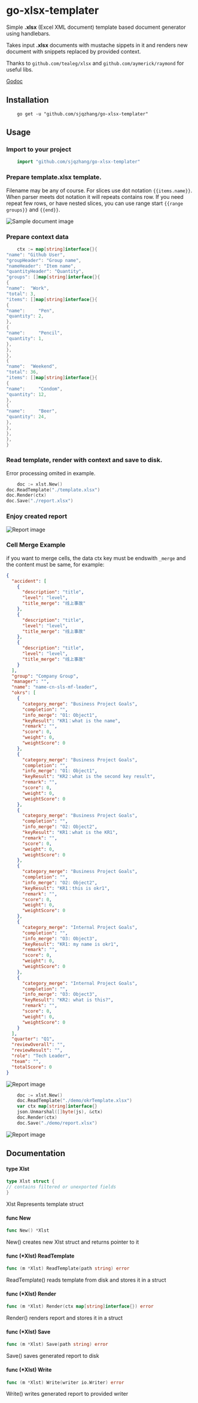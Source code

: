 # go-xlsx-templater

Simple **.xlsx** (Excel XML document) template based document generator using handlebars.

Takes input **.xlsx** documents with mustache sippets in it and renders new document with snippets replaced by provided
context.

Thanks to `github.com/tealeg/xlsx` and `github.com/aymerick/raymond` for useful libs.

[Godoc](https://godoc.org/github.com/sjqzhang/go-xlsx-templater)

## Installation

```
    go get -u "github.com/sjqzhang/go-xlsx-templater"
```

## Usage

### Import to your project

```go
    import "github.com/sjqzhang/go-xlsx-templater"
```

### Prepare **template.xlsx** template.

Filename may be any of course. For slices use dot notation `{{items.name}}`. When parser meets dot notation it will
repeats contains row. If you need repeat few rows, or have nested slices, you can use range start `{{range groups}}`
and `{{end}}`.

![Sample document image](images/template.png)

### Prepare context data

```go
    ctx := map[string]interface{}{
"name": "Github User",
"groupHeader": "Group name",
"nameHeader": "Item name",
"quantityHeader": "Quantity",
"groups": []map[string]interface{}{
{
"name":  "Work",
"total": 3,
"items": []map[string]interface{}{
{
"name":     "Pen",
"quantity": 2,
},
{
"name":     "Pencil",
"quantity": 1,
},
},
},
{
"name":  "Weekend",
"total": 36,
"items": []map[string]interface{}{
{
"name":     "Condom",
"quantity": 12,
},
{
"name":     "Beer",
"quantity": 24,
},
},
},
},
}
```

### Read template, render with context and save to disk.

Error processing omited in example.

```go
    doc := xlst.New()
doc.ReadTemplate("./template.xlsx")
doc.Render(ctx)
doc.Save("./report.xlsx")
```

### Enjoy created report

![Report image](images/report.png)

### Cell Merge Example

if you want to merge cells, the data ctx key must be endswith `_merge` and the content must be same, for example:

```json
{
  "accident": [
    {
      "description": "title",
      "level": "level",
      "title_merge": "线上事故"
    },
    {
      "description": "title",
      "level": "level",
      "title_merge": "线上事故"
    },
    {
      "description": "title",
      "level": "level",
      "title_merge": "线上事故"
    }
  ],
  "group": "Company Group",
  "manager": "",
  "name": "name-cn-sls-mf-leader",
  "okrs": [
    {
      "category_merge": "Business Project Goals",
      "completion": "",
      "info_merge": "O1: Object1",
      "keyResult": "KR1：what is the name",
      "remark": "",
      "score": 0,
      "weight": 0,
      "weightScore": 0
    },
    {
      "category_merge": "Business Project Goals",
      "completion": "",
      "info_merge": "O1: Object1",
      "keyResult": "KR2：what is the second key result",
      "remark": "",
      "score": 0,
      "weight": 0,
      "weightScore": 0
    },
    {
      "category_merge": "Business Project Goals",
      "completion": "",
      "info_merge": "O2: Object2",
      "keyResult": "KR1：what is the KR1",
      "remark": "",
      "score": 0,
      "weight": 0,
      "weightScore": 0
    },
    {
      "category_merge": "Business Project Goals",
      "completion": "",
      "info_merge": "O2: Object2",
      "keyResult": "KR1：this is okr1",
      "remark": "",
      "score": 0,
      "weight": 0,
      "weightScore": 0
    },
    {
      "category_merge": "Internal Project Goals",
      "completion": "",
      "info_merge": "O3: Object3",
      "keyResult": "KR1: my name is okr1",
      "remark": "",
      "score": 0,
      "weight": 0,
      "weightScore": 0
    },
    {
      "category_merge": "Internal Project Goals",
      "completion": "",
      "info_merge": "O3: Object3",
      "keyResult": "KR2: what is this?",
      "remark": "",
      "score": 0,
      "weight": 0,
      "weightScore": 0
    }
  ],
  "quarter": "Q1",
  "reviewOverall": "",
  "reviewResult": "",
  "role": "Tech Leader",
  "team": "",
  "totalScore": 0
}
```

![Report image](images/merge_template.png)

```go
    doc := xlst.New()
    doc.ReadTemplate("./demo/okrTemplate.xlsx")
    var ctx map[string]interface{}
    json.Unmarshal([]byte(js), &ctx)
    doc.Render(ctx)
    doc.Save("./demo/report.xlsx")
```

![Report image](images/merge_report.png)

## Documentation

#### type Xlst

```go
type Xlst struct {
// contains filtered or unexported fields
}
```

Xlst Represents template struct

#### func  New

```go
func New() *Xlst
```

New() creates new Xlst struct and returns pointer to it

#### func (*Xlst) ReadTemplate

```go
func (m *Xlst) ReadTemplate(path string) error
```

ReadTemplate() reads template from disk and stores it in a struct

#### func (*Xlst) Render

```go
func (m *Xlst) Render(ctx map[string]interface{}) error
```

Render() renders report and stores it in a struct

#### func (*Xlst) Save

```go
func (m *Xlst) Save(path string) error
```

Save() saves generated report to disk

#### func (*Xlst) Write

```go
func (m *Xlst) Write(writer io.Writer) error
```

Write() writes generated report to provided writer
